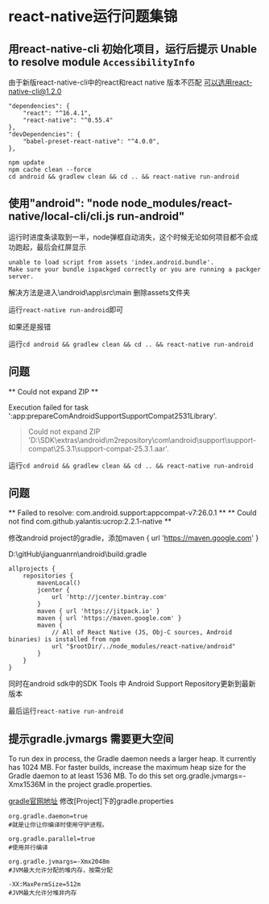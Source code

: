 # react-native运行问题集锦

## 用react-native-cli 初始化项目，运行后提示 Unable to resolve module `AccessibilityInfo`
 
由于新版react-native-cli中的react和react native 版本不匹配 可以选用react-native-cli@1.2.0

```
"dependencies": {
    "react": "^16.4.1",
    "react-native": "^0.55.4"
},
"devDependencies": {
    "babel-preset-react-native": "^4.0.0",
}, 
```
```
npm update
npm cache clean --force
cd android && gradlew clean && cd .. && react-native run-android
```


## 使用"android": "node node_modules/react-native/local-cli/cli.js run-android"
运行时进度条读取到一半，node弹框自动消失，这个时候无论如何项目都不会成功跑起，最后会红屏显示
```
unable to load script from assets 'index.android.bundle'.
Make sure your bundle ispackged correctly or you are running a packger server.
```

解决方法是进入\android\app\src\main
删除assets文件夹

运行`react-native run-android`即可

如果还是报错

运行`cd android && gradlew clean && cd .. && react-native run-android`

## 问题
** Could not expand ZIP **

Execution failed for task ':app:prepareComAndroidSupportSupportCompat2531Library'.
> Could not expand ZIP 'D:\SDK\extras\android\m2repository\com\android\support\support-compat\25.3.1\support-compat-25.3.1.aar'.

运行`cd android && gradlew clean && cd .. && react-native run-android`

## 问题
** Failed to resolve: com.android.support:appcompat-v7:26.0.1 **
** Could not find com.github.yalantis:ucrop:2.2.1-native **

修改android project的gradle，添加maven { url 'https://maven.google.com' }

D:\gitHub\jianguanrn\android\build.gradle
```
allprojects {
    repositories {
        mavenLocal()
        jcenter {
            url 'http://jcenter.bintray.com'
        }
        maven { url 'https://jitpack.io' }
        maven { url 'https://maven.google.com' }
        maven {
            // All of React Native (JS, Obj-C sources, Android binaries) is installed from npm
            url "$rootDir/../node_modules/react-native/android"
        }
    }
}
```
同时在android sdk中的SDK Tools 中 Android Support Repository更新到最新版本

最后运行`react-native run-android`

## 提示gradle.jvmargs 需要更大空间
To run dex in process, the Gradle daemon needs a larger heap.
It currently has 1024 MB.
For faster builds, increase the maximum heap size for the Gradle daemon to at least 1536 MB.
To do this set org.gradle.jvmargs=-Xmx1536M in the project gradle.properties.

[gradle官网地址](https://docs.gradle.org/current/userguide/build_environment.html)
修改[Project]下的gradle.properties
```
org.gradle.daemon=true
#就是让你让你编译时使用守护进程。

org.gradle.parallel=true
#使用并行编译

org.gradle.jvmargs=-Xmx2048m
#JVM最大允许分配的堆内存，按需分配

-XX:MaxPermSize=512m
#JVM最大允许分堆非内存
```

